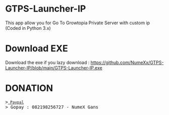 # GTPS-Launcher-IP
This app allow you for Go To Growtopia Private Server with custom ip (Coded in Python 3.x)

# Download EXE
Download the exe if you lazy
download : https://github.com/NumeXx/GTPS-Launcher-IP/blob/main/GTPS-Launcher-IP.exe

# DONATION
<pre>
<span class="pl-k">&gt;</spam><a href="https://www.paypal.com/paypalme/NumeXGans" rel="nofollow"><code> Paypal</code></a>
<span class="pl-k">&gt;</spam> Gopay : 082198256727 - NumeX Gans
</pre>
